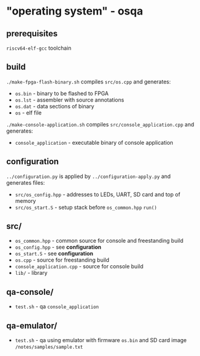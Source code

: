 # "operating system" - osqa

## prerequisites
`riscv64-elf-gcc` toolchain

## build
`./make-fpga-flash-binary.sh` compiles `src/os.cpp` and generates:
* `os.bin` - binary to be flashed to FPGA
* `os.lst` - assembler with source annotations
* `os.dat` - data sections of binary
* `os` - elf file

`./make-console-application.sh` compiles `src/console_application.cpp` and generates:
* `console_application` - executable binary of console application

## configuration
`../configuration.py` is applied by `../configuration-apply.py` and generates files:
* `src/os_config.hpp` - addresses to LEDs, UART, SD card and top of memory
* `src/os_start.S` - setup stack before `os_common.hpp` `run()`

## src/
* `os_common.hpp` - common source for console and freestanding build
* `os_config.hpp` - see __configuration__
* `os_start.S` - see __configuration__
* `os.cpp` - source for freestanding build
* `console_application.cpp` - source for console build
* `lib/` - library

## qa-console/
* `test.sh` - qa `console_application`
  
## qa-emulator/
* `test.sh` - qa using emulator with firmware `os.bin` and SD card image `/notes/samples/sample.txt`
